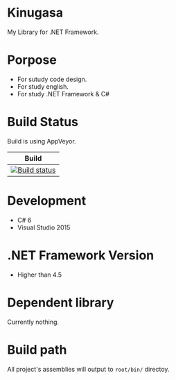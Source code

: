 # Kinugasa

My Library for .NET Framework.

# Porpose
* For sutudy code design.
* For study english.
* For study .NET Framework & C#

# Build Status

Build is using AppVeyor.

|Build|
|---|
|[![Build status](https://ci.appveyor.com/api/projects/status/mk3thjjapkd1u444/branch/master?svg=true)](https://ci.appveyor.com/project/YoshinoriN/kinugasa)

# Development
* C# 6
* Visual Studio 2015

# .NET Framework Version
* Higher than 4.5

# Dependent library
Currently nothing.

# Build path
All project's assemblies will output to `root/bin/` directoy.
